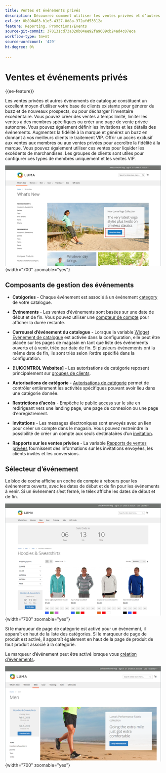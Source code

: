 ```yaml
---
title: Ventes et événements privés
description: Découvrez comment utiliser les ventes privées et d’autres événements de catalogue pour augmenter les ventes de votre base de clients existante et générer du buzz et de nouvelles pistes.
exl-id: 0b890463-b1e5-4327-8d8a-372afd53312a
feature: Reporting, Promotions/Events
source-git-commit: 370131cd73a320b04ee92fa9609cb24ad4c07eca
workflow-type: tm+mt
source-wordcount: '429'
ht-degree: 0%

---
```


# Ventes et événements privés

{{ee-feature}}

Les ventes privées et autres événements de catalogue constituent un excellent moyen d’utiliser votre base de clients existante pour générer du buzz et de nouveaux prospects, ou pour décharger l’inventaire excédentaire. Vous pouvez créer des ventes à temps limité, limiter les ventes à des membres spécifiques ou créer une page de vente privée autonome. Vous pouvez également définir les invitations et les détails des événements. Augmentez la fidélité à la marque et générez un buzz en donnant à vos meilleurs clients le traitement VIP. Offrir un accès exclusif aux ventes aux membres ou aux ventes privées pour accroître la fidélité à la marque. Vous pouvez également utiliser ces ventes pour liquider les excédents de marchandises. Les groupes de clients sont utiles pour configurer ces types de membres uniquement et les ventes VIP.

![Exemple de storefront - événement sur la page d’accueil](./assets/storefront-event-home-page.png){width="700" zoomable="yes"}

## Composants de gestion des événements

- **Catégories** - Chaque événement est associé à un événement [category](../catalog/category-create.md) de votre catalogue.

- **Événements** - Les ventes d’événements sont basées sur une date de début et de fin. Vous pouvez utiliser une [compteur de compte](#event-ticker) pour afficher la durée restante.

- **Carrousel d’événement du catalogue** - Lorsque la variable [Widget Événement de catalogue](../content-design/widget-event-carousel.md) est activée dans la configuration, elle peut être placée sur les pages de magasin en tant que liste des événements ouverts et à venir, triée par date de fin. Si plusieurs événements ont la même date de fin, ils sont triés selon l’ordre spécifié dans la configuration.

- **[!UICONTROL Websites]** - Les autorisations de catégorie reposent principalement sur [groupes de clients](../customers/customer-groups.md).

- **Autorisations de catégorie** - [Autorisations de catégorie](../catalog/category-permissions.md) permet de contrôler entièrement les activités spécifiques pouvant avoir lieu dans une catégorie donnée.

- **Restrictions d’accès** - Empêche le public [access](event-configure.md#restrict-access) sur le site en redirigeant vers une landing page, une page de connexion ou une page d’enregistrement.

- **Invitations** - Les messages électroniques sont envoyés avec un lien pour créer un compte dans le magasin. Vous pouvez restreindre la possibilité de créer un compte aux seuls destinataires d’un [invitation](invitations.md).

- **Rapports sur les ventes privées** - La variable [Rapports de ventes privées](../getting-started/private-sales-reports.md) fournissent des informations sur les invitations envoyées, les clients invités et les conversions.

## Sélecteur d’événement

Le bloc de coche affiche un coche de compte à rebours pour les événements ouverts, avec les dates de début et de fin pour les événements à venir. Si un événement s’est fermé, le télex affiche les dates de début et de fin.

![Exemple de storefront - carrousel d’événement](./assets/storefront-event-ticker-carousel.png){width="700" zoomable="yes"}

Si le marqueur de page de catégorie est activé pour un événement, il apparaît en haut de la liste des catégories. Si le marqueur de page de produit est activé, il apparaît également en haut de la page de produit de tout produit associé à la catégorie.

Le marqueur d’événement peut être activé lorsque vous [création d’événements](event-create.md).

![Exemple de storefront - barre latérale d’événement](./assets/storefront-event-sidebar.png){width="700" zoomable="yes"}

